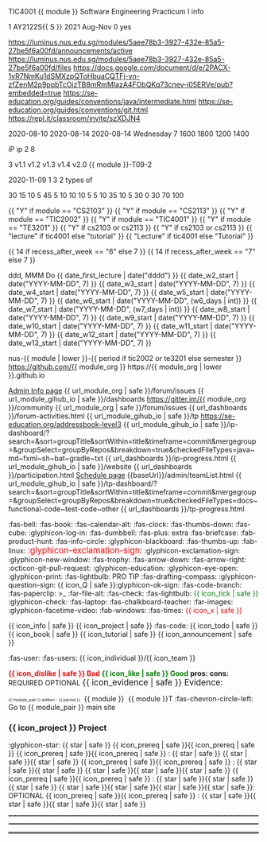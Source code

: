 <!-- ===========================  primary module configuration ============================================= -->

<variable name="module">TIC4001</variable>
<variable name="module_pair">{{ module }}</variable>
<variable name="module_name">Software Engineering Practicum I</variable>
<variable name="module_color">info</variable>

<variable name="S">1</variable>
<variable name="semester">AY2122S{{ S }}</variable>
<variable name="period">2021 Aug-Nov</variable>
<variable name="current_week">0</variable>
<variable name="archived">yes</variable>  <!-- keep empty during semester time -->

<variable name="url_announcements">https://luminus.nus.edu.sg/modules/5aee78b3-3927-432e-85a5-27be5f6a00fd/announcements/active</variable>
<variable name="url_files">https://luminus.nus.edu.sg/modules/5aee78b3-3927-432e-85a5-27be5f6a00fd/files</variable>
<variable name="url_instructors">https://docs.google.com/document/d/e/2PACX-1vR7NmKu1dSMXzpQToHbuaCQTFj-vn-zfZenM2p9ppbTcOizTB8mRmMIazA4FObQKq73cnev-i05ERVe/pub?embedded=true</variable>
<variable name="url_java_coding_standard">https://se-education.org/guides/conventions/java/intermediate.html</variable>
<variable name="url_git_conventions">https://se-education.org/guides/conventions/git.html</variable>
<variable name="url_repl_classroom">https://repl.it/classroom/invite/szXDJN4</variable>

<variable name="date_w1_start">2020-08-10</variable>
<variable name="date_w2_start">2020-08-14</variable>
<variable name="date_first_lecture">2020-08-14</variable>
<variable name="day_first_tutorial">Wednesday</variable>
<variable name="recess_after_week">7</variable>
<variable name="time_lecture_start">1600</variable>
<variable name="time_lecture_end">1800</variable>
<variable name="time_t_lecture_start">1200</variable>
<variable name="time_t_lecture_end">1400</variable>

<variable name="ip_name">iP</variable>
<variable name="ip_repo_name">ip</variable>
<variable name="ip_first_week">2</variable>
<variable name="ip_last_week">8</variable>

<variable name="tp_first_week">3</variable>
<variable name="version_practice">v1.1</variable>
<variable name="version_first">v1.2</variable>
<variable name="version_penultimate">v1.3</variable>
<variable name="version_final">v1.4</variable>
<variable name="version_future">v2.0</variable>
<variable name="example_team_id">{{ module }}-T09-2</variable>

<variable name="date_final_submission">2020-11-09</variable>
<variable name="ug_pages_per_person">1</variable>
<variable name="dg_pages_per_person">3</variable>
<variable name="uml_diagrams_per_person">2 types of</variable>

<variable name="marks_ip">30</variable>
<variable name="marks_ip_implementation">15</variable>
<variable name="marks_ip_pm">10</variable>
<variable name="marks_ip_documentation">5</variable>
<variable name="marks_tp">45</variable>
<variable name="marks_tp_design">5</variable>
<variable name="marks_tp_documentation">10</variable>
<variable name="marks_tp_implementation">10</variable>
<variable name="marks_tp_pm">10</variable>
<variable name="marks_tp_pm_individual">5</variable>
<variable name="marks_tp_pm_team">5</variable>
<variable name="marks_tp_qa">10</variable>
<variable name="marks_tp_individual">35</variable>
<variable name="marks_tp_team">10</variable>
<variable name="marks_participation">5</variable>
<variable name="marks_exam">30</variable>
<variable name="marks_exam_essay">0</variable>
<variable name="marks_exam_mcq">30</variable>
<variable name="marks_ca">70</variable>
<variable name="mcq_count">100</variable>


<!-- ===========================  secondary variables =========================================== -->

<variable name="cs2103">{{ "Y" if module == "CS2103" }}</variable>
<variable name="cs2113">{{ "Y" if module == "CS2113" }}</variable>
<variable name="tic2002">{{ "Y" if module == "TIC2002" }}</variable>
<variable name="tic4001">{{ "Y" if module == "TIC4001" }}</variable>
<variable name="te3201">{{ "Y" if module == "TE3201" }}</variable>
<variable name="has_t">{{ "Y" if cs2103 or cs2113 }}</variable>
<variable name="has_pe">{{ "Y" if cs2103 or cs2113 }}</variable>
<variable name="session_name">{{ "lecture" if tic4001 else "tutorial" }}</variable>
<variable name="Session_name">{{ "Lecture" if tic4001 else "Tutorial" }}</variable>

<variable name="w6_days">{{ 14 if recess_after_week == "6" else 7 }}</variable>
<variable name="w7_days">{{ 14 if recess_after_week == "7" else 7 }}</variable>

<variable name="format_normal">ddd, MMM Do</variable>
<variable name="day_lecture">{{ date_first_lecture | date("dddd") }}</variable>
<variable name="date_w3_start">{{ date_w2_start | date("YYYY-MM-DD", 7) }}</variable>
<variable name="date_w4_start">{{ date_w3_start | date("YYYY-MM-DD", 7) }}</variable>
<variable name="date_w5_start">{{ date_w4_start | date("YYYY-MM-DD", 7) }}</variable>
<variable name="date_w6_start">{{ date_w5_start | date("YYYY-MM-DD", 7) }}</variable>
<variable name="date_w7_start">{{ date_w6_start | date("YYYY-MM-DD", (w6_days | int)) }}</variable>
<variable name="date_w8_start">{{ date_w7_start | date("YYYY-MM-DD", (w7_days | int)) }}</variable>
<variable name="date_w9_start">{{ date_w8_start | date("YYYY-MM-DD", 7) }}</variable>
<variable name="date_w10_start">{{ date_w9_start | date("YYYY-MM-DD", 7) }}</variable>
<variable name="date_w11_start">{{ date_w10_start | date("YYYY-MM-DD", 7) }}</variable>
<variable name="date_w12_start">{{ date_w11_start | date("YYYY-MM-DD", 7) }}</variable>
<variable name="date_w13_start">{{ date_w12_start | date("YYYY-MM-DD", 7) }}</variable>
<variable name="date_w14_start">{{ date_w13_start | date("YYYY-MM-DD", 7) }}</variable>

<variable name="module_org">nus-{{ module | lower }}-{{ period if tic2002 or te3201 else semester }}</variable>
<variable name="url_module_org">https://github.com/{{ module_org }}</variable>
<variable name="url_module_gihub_io">https://{{ module_org | lower }}.github.io</variable>

<variable name="url_admin"><md>[Admin Info page]({{baseUrl}}/admin/index.html)</md></variable>
<variable name="url_bugs">{{ url_module_org | safe }}/forum/issues</variable>
<variable name="url_dashboards">{{ url_module_gihub_io | safe }}/dashboards</variable>
<variable name="url_gitter">https://gitter.im/{{ module_org }}/community</variable>
<variable name="url_forum">{{ url_module_org | safe }}/forum/issues</variable>
<variable name="url_forum_activities_dashboard">{{ url_dashboards }}/forum-activities.html</variable>
<variable name="url_ab3_fork_website">{{ url_module_gihub_io | safe }}/tp</variable>
<variable name="url_ab3_upstream_website">https://se-education.org/addressbook-level3</variable>
<variable name="url_ip_dashboard">{{ url_module_gihub_io | safe }}/ip-dashboard/?search=&sort=groupTitle&sortWithin=title&timeframe=commit&mergegroup=&groupSelect=groupByRepos&breakdown=true&checkedFileTypes=java~md~fxml~sh~bat~gradle~txt</variable>
<variable name="url_ip_progress_dashboard">{{ url_dashboards }}/ip-progress.html</variable>
<variable name="url_module_website">{{ url_module_gihub_io | safe }}/website</variable>
<variable name="url_participation_dashboard">{{ url_dashboards }}/participation.html</variable>
<variable name="url_schedule"><md>[Schedule page]({{baseUrl}}/schedule/index.html)</md></variable>
<variable name="url_team_list">{{baseUrl}}/admin/teamList.html</variable>
<variable name="url_tp_dashboard">{{ url_module_gihub_io | safe }}/tp-dashboard/?search=&sort=groupTitle&sortWithin=title&timeframe=commit&mergegroup=&groupSelect=groupByRepos&breakdown=true&checkedFileTypes=docs~functional-code~test-code~other</variable>
<variable name="url_tp_progress_dashboard">{{ url_dashboards }}/tp-progress.html</variable>

<!-- ===========================  icons ================================================= -->

<variable name="icon_announcement"><md>:fas-bell:</md></variable>
<variable name="icon_book"><md>:fas-book:</md></variable>
<variable name="icon_calendar"><md>:fas-calendar-alt:</md></variable>
<variable name="icon_deadline"><md>:fas-clock:</md></variable>
<variable name="icon_dislike"><md>:fas-thumbs-down:</md></variable>
<variable name="icon_example"><md>:fas-cube:</md></variable>
<variable name="icon_embedding"><md>:glyphicon-log-in:</md></variable>
<variable name="icon_exercise"><md>:fas-dumbbell:</md></variable>
<variable name="icon_extra"><span class='badge badge-pill badge-secondary'><md>:fas-plus: extra</md></span></variable>
<variable name="icon_evidence"><md>:fas-briefcase:</md></variable>
<variable name="icon_graded"><span class="text-info"><tooltip content="counted for participation">:fab-product-hunt:</tooltip></span></variable>
<variable name="icon_info"><md>:fas-info-circle:</md></variable>
<variable name="icon_lecture"><md>:glyphicon-blackboard:</md></variable>
<variable name="icon_like"><md>:fas-thumbs-up:</md></variable>
<variable name="icon_linux"><md>:fab-linux:</md></variable>
<variable name="icon_important_big_red"><font color="red"><big>:glyphicon-exclamation-sign:</big></font></variable>
<variable name="icon_important"><md>:glyphicon-exclamation-sign:</md></variable>
<variable name="icon_new_window"><md>:glyphicon-new-window:</md></variable>
<variable name="icon_outcome"><md>:fas-trophy:</md></variable>
<variable name="icon_output"><md>:fas-arrow-down:</md></variable>
<variable name="icon_output_right"><md>:fas-arrow-right:</md></variable>
<variable name="icon_pr"><md>:octicon-git-pull-request:</md></variable>
<variable name="icon_prereq"><md>:glyphicon-education:</md></variable>
<variable name="icon_preview"><md>:glyphicon-eye-open:</md></variable>
<variable name="icon_print"><md>:glyphicon-print:</md></variable>
<variable name="icon_pro_tip"><span class="badge badge-pill badge-warning">:fas-lightbulb: PRO TIP</span></variable>
<variable name="icon_project"><md>:fas-drafting-compass:</md></variable>
<variable name="icon_Q"><md>:glyphicon-question-sign:</md></variable>
<variable name="icon_green_Q"><thumbnail circle text="**Q**" background="#28a745" font-color="white" size="25"/></variable>
<variable name="icon_Q_A">{{ icon_Q | safe }}:glyphicon-ok-sign:</variable>
<variable name="icon_repo"><md>:fas-code-branch:</md></variable>
<variable name="icon_resource"><md>:fas-paperclip:</md></variable>
<variable name="icon_terminal"><smal><span class="badge badge-secondary">&gt;_</span></smal></variable>
<variable name="icon_text"><md>:far-file-alt:</md></variable>
<variable name="icon_tick"><md>:fas-check:</md></variable>
<variable name="icon_tip"><span class="badge badge-pill badge-warning">:fas-lightbulb:</span></variable>
<variable name="icon_tick_green"><span style="color:green">{{ icon_tick | safe }}</span></variable>
<variable name="icon_todo"><md>:glyphicon-check:</md></variable>
<variable name="icon_try">:fas-laptop:</variable>
<variable name="icon_tutorial"><md>:fas-chalkboard-teacher:</md></variable>
<variable name="icon_slides"><md>:far-images:</md></variable>
<variable name="icon_video"><md>:glyphicon-facetime-video:</md></variable>
<variable name="icon_windows"><md>:fab-windows:</md></variable>
<variable name="icon_x"><md>:fas-times:</md></variable>
<variable name="icon_x_red"><span style="color:red">{{ icon_x | safe }}</span></variable>

<variable name="icon_tab_admin_info">{{ icon_info | safe }}</variable>
<variable name="icon_tab_project">{{ icon_project | safe }}</variable>
<variable name="icon_tab_programming_topics"><md>:fas-code:</md></variable>
<variable name="icon_tab_tasks">{{ icon_todo | safe }}</variable>
<variable name="icon_tab_topics">{{ icon_book | safe }}</variable>
<variable name="icon_tab_tutorial">{{ icon_tutorial | safe }}</variable>
<variable name="icon_tab_summary">{{ icon_announcement | safe }}</variable>

<variable name="icon_individual"><md>:fas-user:</md></variable>
<variable name="icon_team"><md>:fas-users:</md></variable>
<variable name="icon_both">{{ icon_individual }}/{{ icon_team }}</variable>

<variable name="bad"><font color="red"><md>**{{ icon_dislike | safe }} Bad**</md></font></variable>
<variable name="good"><font color="green"><md>**{{ icon_like | safe }} Good**</md></font></variable>
<variable name="pros"><span class="text-success">**pros:**</span></variable>
<variable name="cons"><span class="text-danger">**cons:**</span></variable>
<variable name="required"><span class="badge badge-pill badge-danger">REQUIRED</span></variable>
<variable name="optional"><span class="badge badge-pill badge-success">OPTIONAL</span></variable>
<variable name="evidence"><big>{{ icon_evidence | safe }} Evidence:</big></variable>

<variable name="edition_badge"><small><small><small><span class='badge badge-pill badge-{{ module_color }}'>{{ module_pair }} edition - {{ period }}</span></small></small></small></variable>
<variable name="M"><span class="badge badge-info">&nbsp;{{ module }}&nbsp;</span></variable>
<variable name="MT"><span class="badge badge-warning">{{ module }}T</span></variable>
<variable name="badge_main_site"><span class="badge badge-pill badge-warning }}"><md>:fas-chevron-circle-left:</md> Go to {{ module_pair }} main site</span></variable>

<variable name="heading_project"><h3 class="bg-dark text-white p-2 mb-4 mt-4">{{ icon_project }} Project</h3></variable>

<variable name="s"><md>:glyphicon-star:</md></variable>
<variable name="star"><span class='glyphicon glyphicon-star' aria-hidden='true'></span></variable>
<variable name="one_star"><span class='badge badge-pill badge-light text-danger'>{{ star | safe }} </span></variable>
<variable name="prereq_no_stars"><span class='badge badge-pill badge-secondary'>{{ icon_prereq | safe }}{{ icon_prereq | safe }}</span></variable>
<variable name="prereq_one_star"><span class='badge badge-pill badge-secondary'>{{ icon_prereq | safe }}{{ icon_prereq | safe }} : {{ star | safe }} </span></variable>
<variable name="two_stars"><span class='badge badge-pill badge-light text-warning'>{{ star | safe }}{{ star | safe }} </span></variable>
<variable name="prereq_two_stars"><span class='badge badge-pill badge-secondary'>{{ icon_prereq | safe }}{{ icon_prereq | safe }} : {{ star | safe }}{{ star | safe }} </span></variable>
<variable name="three_stars"><span class='badge badge-pill badge-light text-primary'>{{ star | safe }}{{ star | safe }}{{ star | safe }} </span></variable>
<variable name="prereq_three_stars"><span class='badge badge-pill badge-secondary'>{{ icon_prereq | safe }}{{ icon_prereq | safe }} : {{ star | safe }}{{ star | safe }}{{ star | safe }} </span></variable>
<variable name="four_stars"><span class='badge badge-pill badge-success'>{{ star | safe }}{{ star | safe }}{{ star | safe }}{{ star | safe }}: OPTIONAL</span></variable>
<variable name="prereq_four_stars"><span class='badge badge-pill badge-secondary'>{{ icon_prereq | safe }}{{ icon_prereq | safe }} : {{ star | safe }}{{ star | safe }}{{ star | safe }}{{ star | safe }} </span></variable>

<!-- ===========================  misc aliases =========================================== -->

<variable name="line_dashed"><hr style="border-top: dashed 1px; border-color:grey" /></variable>
<variable name="line_dotted"><hr style="border-width: 1px; border-color: #f3ccff; border-style: dotted"></variable>
<variable name="line_double"><hr style="border-top: 3px double #c5c5c5;"></variable>
<variable name="pagebreak"><p style="page-break-after: always;">&nbsp;</p></variable>
